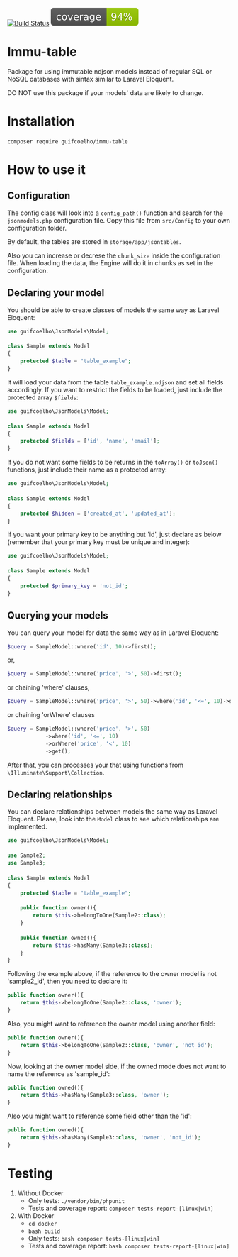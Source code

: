 [![Build Status](https://travis-ci.com/guifcoelho/Immu-table.svg?branch=master)](https://travis-ci.com/guifcoelho/Immu-table)
![Code Coverage Status](tests/report/coverage.svg)


# Immu-table

Package for using immutable ndjson models instead of regular SQL or NoSQL databases with sintax similar to Laravel Eloquent.

DO NOT use this package if your models' data are likely to change.

# Installation

`composer require guifcoelho/immu-table`

# How to use it

## Configuration

The config class will look into a `config_path()` function and search for the `jsonmodels.php` configuration file. Copy this file from `src/Config` to your own configuration folder.

By default, the tables are stored in `storage/app/jsontables`.

Also you can increase or decrese the `chunk_size` inside the configuration file. When loading the data, the Engine will do it in chunks as set in the configuration.

## Declaring your model

You should be able to create classes of models the same way as Laravel Eloquent:

```php
use guifcoelho\JsonModels\Model;

class Sample extends Model
{
    protected $table = "table_example";
}
```

It will load your data from the table `table_example.ndjson` and set all fields accordingly. If you want to restrict the fields to be loaded, just include the protected array `$fields`:

```php
use guifcoelho\JsonModels\Model;

class Sample extends Model
{
    protected $fields = ['id', 'name', 'email'];
}
```

If you do not want some fields to be returns in the `toArray()` or `toJson()` functions, just include their name as a protected array:

```php
use guifcoelho\JsonModels\Model;

class Sample extends Model
{
    protected $hidden = ['created_at', 'updated_at'];
}
```

If you want your primary key to be anything but 'id', just declare as below (remember that your primary key must be unique and integer):

```php
use guifcoelho\JsonModels\Model;

class Sample extends Model
{
    protected $primary_key = 'not_id';
}
```

## Querying your models

You can query your model for data the same way as in Laravel Eloquent:

```php
$query = SampleModel::where('id', 10)->first();
```

or,

```php
$query = SampleModel::where('price', '>', 50)->first();
```

or chaining 'where' clauses, 

```php
$query = SampleModel::where('price', '>', 50)->where('id', '<=', 10)->get();
```

or chaining 'orWhere' clauses

```php
$query = SampleModel::where('price', '>', 50)
            ->where('id', '<=', 10)
            ->orWhere('price', '<', 10)
            ->get();
```

After that, you can processes your that using functions from `\Illuminate\Support\Collection`.

## Declaring relationships

You can declare relationships between models the same way as Laravel Eloquent. Please, look into the `Model` class to see which relationships are implemented.

```php
use guifcoelho\JsonModels\Model;

use Sample2;
use Sample3;

class Sample extends Model
{
    protected $table = "table_example";

    public function owner(){
        return $this->belongToOne(Sample2::class);
    }

    public function owned(){
        return $this->hasMany(Sample3::class);
    }
}
```

Following the example above, if the reference to the owner model is not 'sample2_id', then you need to declare it:

```php
public function owner(){
    return $this->belongToOne(Sample2::class, 'owner');
}
```

Also, you might want to reference the owner model using another field:

```php
public function owner(){
    return $this->belongToOne(Sample2::class, 'owner', 'not_id');
}
```

Now, looking at the owner model side, if the owned mode does not want to name the reference as 'sample_id':

```php
public function owned(){
    return $this->hasMany(Sample3::class, 'owner');
}
```

Also you might want to reference some field other than the 'id':

```php
public function owned(){
    return $this->hasMany(Sample3::class, 'owner', 'not_id');
}
```


# Testing

1. Without Docker
   - Only tests: `./vendor/bin/phpunit`
   - Tests and coverage report: `composer tests-report-[linux|win]`
2. With Docker
   - `cd docker`
   - `bash build`
   - Only tests: `bash composer tests-[linux|win]`
   - Tests and coverage report: `bash composer tests-report-[linux|win]`
